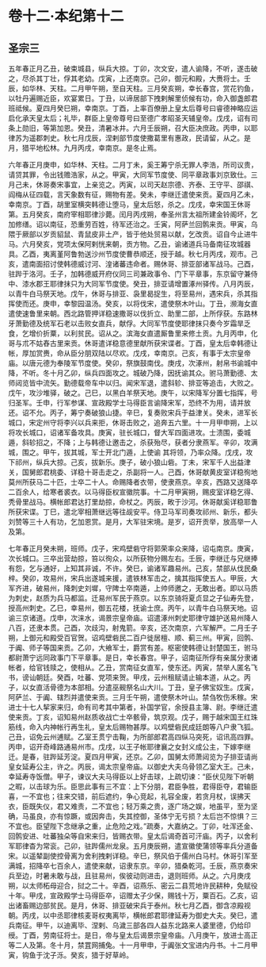 # 卷十二·本纪第十二

## 圣宗三

五年春正月乙丑，破束城县，纵兵大掠。丁卯，次文安，遣人谕降，不听，遂击破之，尽杀其丁壮，俘其老幼。戊寅，上还南京。己卯，御元和殿，大赉将士。壬辰，如华林、天柱。二月甲午朔，至自天柱。三月癸亥朔，幸长春宫，赏花钓鱼，以牡丹遍赐近臣，欢宴累日。丁丑，以谛居部下拽剌解里侦候有功，命入御盏郎君班祗候。夏四月癸巳朔，幸南京。丁酉，上率百僚册上皇太后尊号曰睿德神略应运启化承天皇太后；礼毕，群臣上皇帝尊号曰至德广孝昭圣天辅皇帝。戊戌，诏有司条上勋旧，等第加恩。癸丑，清暑冰井。六月壬辰朔，召大臣决庶政。丙申，以耶律苏为遥郡刺史。秋七月戊辰，涅剌部节度使撒葛里有惠政，民请留，从之。是月，猎平地松林。九月丙戌，幸南京。是冬止焉。

六年春正月庚申，如华林、天柱。二月丁未，奚王筹宁杀无罪人李浩，所司议贵，请贷其罪，令出钱赡浩家，从之。甲寅，大同军节度使、同平章政事刘京致仕。三月己未，休哥奏宋事宜，上亲览之。丙寅，以司天赵宗德、齐泰、王守平、邵祺、阎梅从征四载，言天象数有征，赐物有差。癸未，李继迁遣使来贡。夏四月乙未，幸南京。丁酉，胡里室横突韩德让堕马，皇太后怒，杀之。戊戌，幸宋国王休哥第。五月癸亥，南府宰相耶律沙薨。闰月丙戌朔，奉圣州言太祖所建金铃阁坏，乞加修缮。诏以南征，恐重劳百姓，待军还治之。壬寅，阿萨兰回鹘来贡。甲寅，乌隈于厥部以岁贡貂鼠、青鼠皮非土产，皆于他处贸易以献，乞改贡。诏自今止进牛马。六月癸亥，党项太保阿剌恍来朝，贡方物。乙丑，谕诸道兵马备南征攻城器具。乙酉，夷离堇阿鲁勃送沙州节度使曹恭顺还，授于越。秋七月丙戌，观市。己亥，遣南面招讨使韩德威讨河、湟诸蕃违命者。赐休哥、排亚部诸军战马。己酉，驻跸于洛河。壬子，加韩德威开府仪同三司兼政事令、门下平章事，东京留守兼侍中、漆水郡王耶律抹只为大同军节度使。癸丑，排亚请增置涿州驿传。八月丙辰，以青牛白马祭天地。戊午，休哥与排亚、袅里曷捉生，将至易州，遇宋兵，杀其指挥使而还。庚申，幸黎园温汤。癸亥，以将伐宋，遣使祭木叶山。丁丑，濒海女直遣使速鲁里来朝。西北路管押详稳速撒哥以伐折立、助里二部，上所俘获。东路林牙萧勤德及统军石老以击败女直兵，献俘。大同军节度使耶律抹只奏今岁霜旱乏食，乞增价折粟，以利贫民。诏从之。滨海女直遣厮鲁里来修土贡。九月丙申，化哥与朮不姑舂古里来贡。休哥遣详稳意德里献所获宋谍者。丁酉，皇太后幸韩德让帐，厚加赏赉，命从臣分朋双陆以尽欢。戊戌，幸南京。己亥，有事于太宗皇帝庙。以唐元德为奉陵军节度使。癸卯，祭旗鼓南伐。庚戌，次涿州，射帛书谕城中降，不听。冬十月乙卯，纵兵四面攻之。城破乃降，因抚谕其众。驸马萧勤德、太师闼览皆中流矢。勤德载帝车中以归。闻宋军退，遣斜轸、排亚等追击，大败之。戊午，攻沙堆驿，破之。己巳，以黑白羊祭天地。庚午，以宋降军分置七指挥，号归圣军。壬申，行军参谋、宣政殿学士马得臣言谕降宋军，恐终不为用，请并放还。诏不允。丙子，筹宁奏破狼山捷。辛巳，复奏败宋兵于益津关。癸未，进军长城口，宋定州守将李兴以兵来拒，休哥击败之，追奔五六里。十一月甲申朔，上以将攻长城口，诏诸军备攻具。庚寅，驻长城口，督大军四面进攻。士溃围，委城遁，斜轸招之，不降；上与韩德让邀击之，杀获殆尽，获者分隶燕军。辛卯，攻满城，围之。甲午，拔其城，军士开北门遁，上使谕 其将领，乃率众降。戊戌，攻下祁州，纵兵大掠。己亥，拔新乐。庚子，破小狼山砦。丁未，宋军千人出益津关，国舅郎君桃委、详稳十哥击走之，杀副将一人。己酉，休哥献黄皮室详稳徇地莫州所获马二十匹，士卒二十人。命赐降者衣带，使隶燕京。辛亥，西路又送降卒二百余人，给寒者裘衣。以马得臣权宣徽院事。十二月甲寅朔，赐皮室详稳乞得、秃骨里战马。横帐郎君达打里劫掠，命杖之。丙辰，畋于沙河。休哥献奚详稳耶鲁所获宋谍。丁巳，遣北宰相萧继远等往觇安平。侍卫马军司奏攻祁州、新乐，都头刘赞等三十人有功，乞加恩赏。是月，大军驻宋境。是岁，诏开贡举，放高举一人及第。

七年春正月癸未朔，班师。戊子，宋鸡壁砦守将郭荣率众来降，诏屯南京。庚寅，次长城口。三卒出营劫掠，笞以徇众，以所获物分赐左右。壬辰，李继迁与兄继捧有怨，乞与通好，上知其非诚，不许。癸巳，谕诸军趣易州。己亥，禁部从伐民桑梓。癸卯，攻易州，宋兵出遂城来援，遣铁林军击之，擒其指挥使五人。甲辰，大军齐进，破易州，降刺史刘墀，守陴士卒南遁，上帅师邀之，无敢出者。即以马质为刺史，赵质为兵马都监。迁易州军民于燕京。以东京骑将夏贞显之子仙寿先登，授高州刺史。乙巳，幸易州，御五花楼，抚谕士庶。丙午，以青牛白马祭天地。诏谕三京诸道。戊申，次涞水，谒景宗皇帝庙。诏遣涿州刺史耶律守雄护送易州降人八百，还隶本贯。己酉，次歧沟，射鬼箭。辛亥，还次南京，六军解严。二月壬子朔，上御元和殿受百官贺。诏鸡壁砦民二百户徙居檀、顺、蓟三州。甲寅，回鹘、于阗、师子等国来贡。乙卯，大飨军士，爵赏有差。枢密使韩德让封楚国王，驸马都尉萧宁远同政事门下平章事。是日，幸长春宫。甲子，诏南征所俘有亲属分隶诸帐者，给官钱赎之，使相从。乙丑，赏南征女直军，使东还。丙寅，禁举人匿名飞书，谤讪朝廷。癸酉，吐蕃、党项来贺。甲戌，云州租赋请止输本道，从之。丙子，以女直活骨德为本部相。分遣巫觋祭名山大川。丁丑，皇子佛宝奴生。戊寅，阿萨兰、于阗、辖烈并遣使来贡。三月壬午朔，遣使祭木叶山。禁刍牧伤禾稼。宋进士十七人挈家来归，命有司考其中第者，补国学官，余授县主簿、尉。李继迁遣使来贡。丁亥，诏知易州赵质收战亡士卒骸骨，筑京观。戊子，赐于越宋国王红珠筋线，命入内神帐行再生礼，皇太后赐物甚厚。以鸡壁砦民成廷朗等八户隶飞狐。己丑，诏免云州逋赋。乙室王贯宁击鞠，为所部郎君高四纵马突死，诏讯高四罪。丙申，诏开奇峰路通易州市。戊戌，以王子帐耶律襄之女封义成公主，下嫁李继迁。是春，驻跸延芳淀。夏四月甲寅，还京。乙卯，国舅太师萧闼览为子排亚请尚皇女延寿公主，许之。丙辰，谒太宗皇帝庙。以御史大夫乌骨领乙室大王。己未，幸延寿寺饭僧。甲子，谏议大夫马得臣以上好击球，上疏切谏：“臣伏见陛下听朝之暇，以击球为乐。臣思此事有三不宜：上下分朋，君臣争胜，君得臣夺，君输臣喜，一不宜也；往来交错，前后遮约，争心竞起，礼容全废，若贪月杖，误拂天衣，臣既失仪，君又难责，二不宜也；轻万乘之贵，逐广场之娱，地虽平，至为坚确，马虽良，亦有惊蹶，或因奔击，失其控御，圣体宁无亏损？太后岂不惊惧？三不宜也。臣望陛下念继承之重，止危险之戏。”疏奏，大嘉纳之。丁卯，吐浑还金、回鹘安进、吐蕃独朵等自宋来归，皆赐衣带。皇太后谒奇首可汗庙。丙子，以舍利军耶律杳为常衮。己卯，驻跸儒州龙泉。五月庚辰朔，遣宣徽使蒲领等率兵分道备宋。以遥辇副使控骨离为舍利拽剌详稳。辛巳，祭风伯于儒州白马村。休哥引军至满城，招降卒七百余人，遣使来献，诏隶东京。辛卯，猎桑乾河。壬辰，燕京奏宋兵至边，时暑未敢与战，且驻易州，俟彼动则进击，退则班师。从之。六月庚戌朔，以太师柘母迎合，挝之二十。辛酉，诏燕乐、密云二县荒地许民耕种，免赋役十年。甲戌，宣政殿学士马得臣卒，诏赠太子少保，赐钱十万，粟百石。乙亥，诏出诸畜赐边部贫民。是月，休哥、排亚破宋兵于泰州。秋七月乙酉，御含凉殿视朝。丙戌，以中丞耶律核麦哥权夷离毕，横帐郎君耶律延寿为御史大夫。癸巳，遣兵南征。甲午，以迪离毕、涅剌、乌濊三部各四人益东北路来人婆里德，仍给印绶。丁酉，劳南征将士。是日，帝与皇太后谒景宗皇帝庙。八月庚午，放进士高正等二人及第。冬十月，禁罝网捕兔。十一月甲申，于阗张文宝进内丹书。十二月甲寅，钩鱼于沈子泺。癸亥，猎于好草岭。
